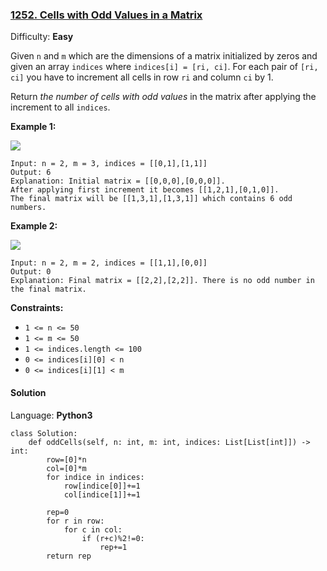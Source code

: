 ### [1252\. Cells with Odd Values in a Matrix](https://leetcode.com/problems/cells-with-odd-values-in-a-matrix/)

Difficulty: **Easy**


Given `n` and `m` which are the dimensions of a matrix initialized by zeros and given an array `indices` where `indices[i] = [ri, ci]`. For each pair of `[ri, ci]` you have to increment all cells in row `ri` and column `ci` by 1.

Return _the number of cells with odd values_ in the matrix after applying the increment to all `indices`.

**Example 1:**

![](https://assets.leetcode.com/uploads/2019/10/30/e1.png)

```
Input: n = 2, m = 3, indices = [[0,1],[1,1]]
Output: 6
Explanation: Initial matrix = [[0,0,0],[0,0,0]].
After applying first increment it becomes [[1,2,1],[0,1,0]].
The final matrix will be [[1,3,1],[1,3,1]] which contains 6 odd numbers.
```

**Example 2:**

![](https://assets.leetcode.com/uploads/2019/10/30/e2.png)

```
Input: n = 2, m = 2, indices = [[1,1],[0,0]]
Output: 0
Explanation: Final matrix = [[2,2],[2,2]]. There is no odd number in the final matrix.
```

**Constraints:**

*   `1 <= n <= 50`
*   `1 <= m <= 50`
*   `1 <= indices.length <= 100`
*   `0 <= indices[i][0] < n`
*   `0 <= indices[i][1] < m`


#### Solution

Language: **Python3**

```python3
class Solution:
    def oddCells(self, n: int, m: int, indices: List[List[int]]) -> int:
        row=[0]*n
        col=[0]*m
        for indice in indices:
            row[indice[0]]+=1
            col[indice[1]]+=1
        
        rep=0
        for r in row:
            for c in col:
                if (r+c)%2!=0:
                    rep+=1
        return rep
```